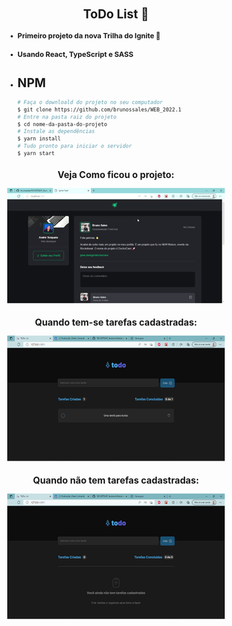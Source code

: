 <div align="center">
    <h1>ToDo List 📑</h1>
</div>

<div align="left">
    <ul>
        <li><h3>Primeiro projeto da nova Trilha do Ignite 🚀 </h3></li> 
        <li><h3>Usando React, TypeScript e SASS</h3></li> 
    </ul>
</div>

- # NPM 
    ```bash
    # Faça o downloald do projeto no seu computador
    $ git clone https://github.com/brunossales/WEB_2022.1
    # Entre na pasta raiz do projeto
    $ cd nome-da-pasta-do-projeto
    # Instale as dependências
    $ yarn install
    # Tudo pronto para iniciar o servidor
    $ yarn start
    ```

<div align="center">
    <h2>Veja Como ficou o projeto:</h2>
    <img src="https://github.com/brunossales/ROCKETSEAT_Studies/blob/main/imgs/Ignite%20Feed%20-%20Gif.gif">
        <a href="https://github.com/brunossales/ROCKETSEAT_Studies/blob/main/imgs/Ignite%20Feed%20-%20Gif.gif"> </a>
    </img>
    <h2>Quando tem-se tarefas cadastradas:</h2>
    <img src="https://github.com/brunossales/ROCKETSEAT_Studies/blob/main/imgs/toDoListAll.png" width="550" height="290">
        <a href="https://github.com/brunossales/ROCKETSEAT_Studies/blob/main/imgs/toDoListAll.png"> </a>
    </img>
    <h2>Quando não tem tarefas cadastradas:</h2>
    <img src="https://github.com/brunossales/ROCKETSEAT_Studies/blob/main/imgs/todoListNone.png" width="550" height="290">
        <a href="https://github.com/brunossales/ROCKETSEAT_Studies/blob/main/imgs/todoListNone.png"> </a>
    </img>
</div>